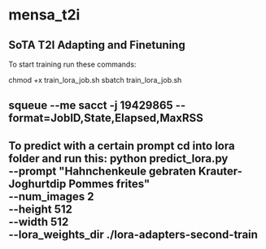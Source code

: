 # mensa_t2i
SoTA T2I Adapting and Finetuning
--------------------------------------------------------------------------------------------------------------------
To start training run these commands:

chmod +x train_lora_job.sh
sbatch train_lora_job.sh


squeue --me
sacct -j 19429865 --format=JobID,State,Elapsed,MaxRSS
--------------------------------------------------------------------------------------------------------------------
To predict with a certain prompt cd into lora folder and run this:
python predict_lora.py \
  --prompt "Hahnchenkeule gebraten Krauter-Joghurtdip Pommes frites" \
  --num_images 2 \
  --height 512 \
  --width 512 \
  --lora_weights_dir ./lora-adapters-second-train
--------------------------------------------------------------------------------------------------------------------
